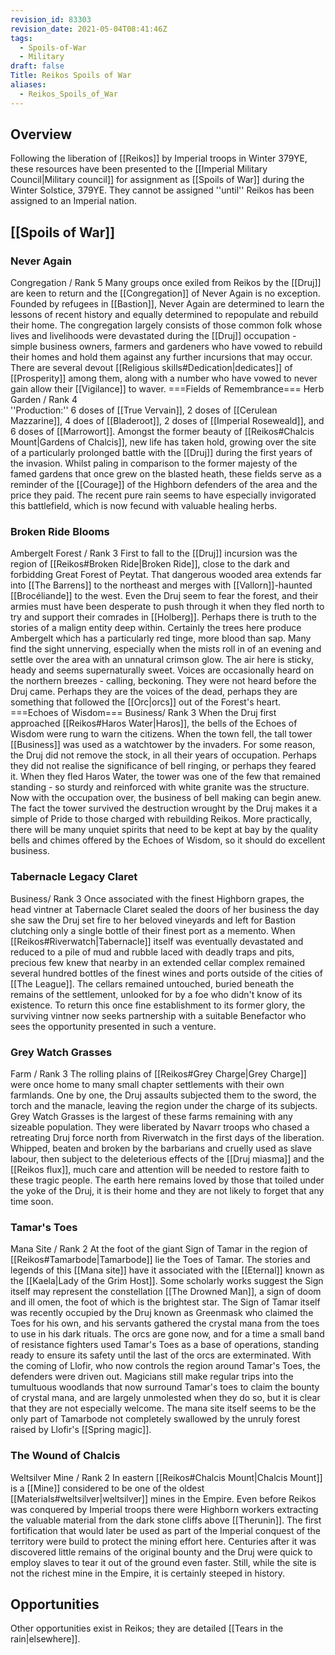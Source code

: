 ```yaml
---
revision_id: 83303
revision_date: 2021-05-04T08:41:46Z
tags:
  - Spoils-of-War
  - Military
draft: false
Title: Reikos Spoils of War
aliases:
  - Reikos_Spoils_of_War
---
```

## Overview
Following the liberation of [[Reikos]] by Imperial troops in Winter 379YE, these resources have been presented to the [[Imperial Military Council|Military council]] for assignment as [[Spoils of War]] during the Winter Solstice, 379YE. They cannot be assigned ''until'' Reikos has been assigned to an Imperial nation.
## [[Spoils of War]]
### Never Again
Congregation / Rank 5
Many groups once exiled from Reikos by the [[Druj]] are keen to return and the [[Congregation]] of Never Again is no exception. Founded by refugees in [[Bastion]], Never Again are determined to learn the lessons of recent history and equally determined to repopulate and rebuild their home. The congregation largely consists of those common folk whose lives and livelihoods were devastated during the [[Druj]] occupation - simple business owners, farmers and gardeners who have vowed to rebuild their homes and hold them against any further incursions that may occur. There are several devout [[Religious skills#Dedication|dedicates]] of [[Prosperity]] among them, along with a number who have vowed to never gain allow their [[Vigilance]] to waver.
===Fields of Remembrance=== 
Herb Garden / Rank 4  
''Production:'' 6 doses of [[True Vervain]], 2 doses of [[Cerulean Mazzarine]], 4 does of [[Bladeroot]], 2 doses of [[Imperial Roseweald]], and 6 doses of [[Marrowort]].
Amongst the former beauty of [[Reikos#Chalcis Mount|Gardens of Chalcis]], new life has taken hold, growing over the site of a particularly prolonged battle with the [[Druj]] during the first years of the invasion. Whilst paling in comparison to the former majesty of the famed gardens that once grew on the blasted heath, these fields serve as a reminder of the [[Courage]] of the Highborn defenders of the area and the price they paid. The recent pure rain seems to have especially invigorated this battlefield, which is now fecund with valuable healing herbs.
### Broken Ride Blooms
Ambergelt Forest / Rank 3
First to fall to the [[Druj]] incursion was the region of [[Reikos#Broken Ride|Broken Ride]], close to the dark and forbidding Great Forest of Peytat. That dangerous wooded area extends far into [[The Barrens]] to the northeast and merges with [[Vallorn]]-haunted [[Brocéliande]] to the west. Even the Druj seem to fear the forest, and their armies must have been desperate to push through it when they fled north to try and support their comrades in [[Holberg]]. Perhaps there is truth to the stories of a malign entity deep within. 
Certainly the trees here produce Ambergelt which has a particularly red tinge, more blood than sap. Many find the sight unnerving, especially when the mists roll in of an evening and settle over the area with an unnatural crimson glow. The air here is sticky, heady and seems supernaturally sweet. Voices are occasionally heard on the northern breezes - calling, beckoning. They were not heard before the Druj came. Perhaps they are the voices of the dead, perhaps they are something that followed the [[Orc|orcs]] out of the Forest's heart.
===Echoes of Wisdom=== 
Business/ Rank 3
When the Druj first approached [[Reikos#Haros Water|Haros]], the bells of the Echoes of Wisdom were rung to warn the citizens. When the town fell, the tall tower [[Business]] was used as a watchtower by the invaders. For some reason, the Druj did not remove the stock, in all their years of occupation. Perhaps they did not realise the significance of bell ringing, or perhaps they feared it. When they fled Haros Water, the tower was one of the few that remained standing - so sturdy and reinforced with white granite was the structure.
Now with the occupation over, the business of bell making can begin anew. The fact the tower survived the destruction wrought by the Druj makes it a simple of Pride to those charged with rebuilding Reikos. More practically, there will be many unquiet spirits that need to be kept at bay by the quality bells and chimes offered by the Echoes of Wisdom, so it should do excellent business.
### Tabernacle Legacy Claret
Business/ Rank 3
Once associated with the finest Highborn grapes, the head vintner at Tabernacle Claret sealed the doors of her business the day she saw the Druj set fire to her beloved vineyards and left for Bastion clutching only a single bottle of their finest port as a memento. When [[Reikos#Riverwatch|Tabernacle]] itself was eventually devastated and reduced to a pile of mud and rubble laced with deadly traps and pits, precious few knew that nearby in an extended cellar complex remained several hundred bottles of the finest wines and ports outside of the cities of [[The League]]. 
The cellars remained untouched, buried beneath the remains of the settlement, unlooked for by a foe who didn't know of its existence. 
To return this once fine establishment to its former glory, the surviving vintner now seeks partnership with a suitable Benefactor who sees the opportunity presented in such a venture.
### Grey Watch Grasses
Farm / Rank 3
The rolling plains of [[Reikos#Grey Charge|Grey Charge]] were once home to many small chapter settlements with their own farmlands. One by one, the Druj assaults subjected them to the sword, the torch and the manacle, leaving the region under the charge of its subjects. Grey Watch Grasses is the largest of these farms remaining with any sizeable population. They were liberated by Navarr troops who chased a retreating Druj force north from Riverwatch in the first days of the liberation.
Whipped, beaten and broken by the barbarians and cruelly used as slave labour, then subject to the deleterious effects of the [[Druj miasma]] and the [[Reikos flux]], much care and attention will be needed to restore faith to these tragic people. The earth here remains loved by those that toiled under the yoke of the Druj, it is their home and they are not likely to forget that any time soon.
### Tamar's Toes
Mana Site / Rank 2
At the foot of the giant Sign of Tamar in the region of [[Reikos#Tamarbode|Tamarbode]] lie the Toes of Tamar. The stories and legends of this [[Mana site]] have it associated with the [[Eternal]] known as the [[Kaela|Lady of the Grim Host]]. Some scholarly works suggest the Sign itself may represent the constellation [[The Drowned Man]], a sign of doom and ill omen, the foot of which is the brightest star. 
The Sign of Tamar itself was recently occupied by the Druj known as Greenmask who claimed the Toes for his own, and his servants gathered the crystal mana from the toes to use in his dark rituals. The orcs are gone now, and for a time a small band of resistance fighters used Tamar's Toes as a base of operations, standing ready to ensure its safety until the last of the orcs are exterminated. With the coming of Llofir, who now controls the region around Tamar's Toes, the defenders were driven out. Magicians still make regular trips into the tumultuous woodlands that now surround Tamar's toes to claim the bounty of crystal mana, and are largely unmolested when they do so, but it is clear that they are not especially welcome. The mana site itself seems to be the only part of Tamarbode not completely swallowed by the unruly forest raised by Llofir's [[Spring magic]].
### The Wound of Chalcis
Weltsilver Mine / Rank 2
In eastern [[Reikos#Chalcis Mount|Chalcis Mount]] is a [[Mine]] considered to be one of the oldest [[Materials#weltsilver|weltsilver]] mines in the Empire. Even before Reikos was conquered by Imperial troops there were Highborn workers extracting the valuable material from the dark stone cliffs above [[Therunin]]. The first fortification that would later be used as part of the Imperial conquest of the territory were build to protect the mining effort here. Centuries after it was discovered little remains of the original bounty and the Druj were quick to employ slaves to tear it out of the ground even faster. Still, while the site is not the richest mine in the Empire, it is certainly steeped in history.
## Opportunities
Other opportunities exist in Reikos; they are detailed [[Tears in the rain|elsewhere]].